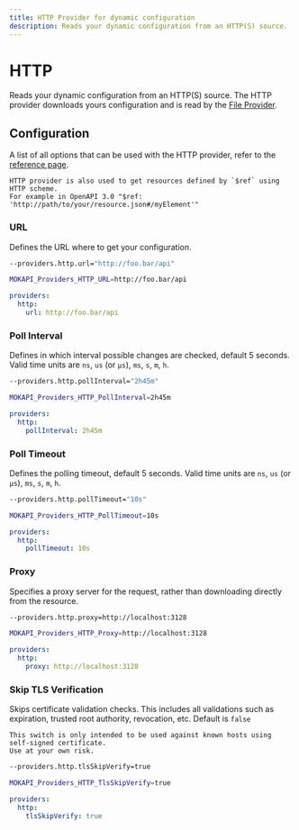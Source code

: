 ```yaml
---
title: HTTP Provider for dynamic configuration
description: Reads your dynamic configuration from an HTTP(S) source.
---
```

# HTTP

Reads your dynamic configuration from an HTTP(S) source. The HTTP provider downloads yours
configuration and is read by the [File Provider](/docs/configuration/providers/file.md).

## Configuration

A list of all options that can be used with the HTTP provider, refer to
the [reference page](/docs/configuration/reference.md).

``` box=tip
HTTP provider is also used to get resources defined by `$ref` using HTTP scheme.
For example in OpenAPI 3.0 "$ref: 'http://path/to/your/resource.json#/myElement'"
```

### URL
Defines the URL where to get your configuration.

```bash tab=CLI
--providers.http.url="http://foo.bar/api"
```
```bash tab=Env
MOKAPI_Providers_HTTP_URL=http://foo.bar/api
```
```yaml tab=File (YAML)
providers:
  http:
    url: http://foo.bar/api
```

### Poll Interval
Defines in which interval possible changes are checked, default 5 seconds. 
Valid time units are `ns`, `us` (or `µs`), `ms`, `s`, `m`, `h`.

```bash tab=CLI
--providers.http.pollInterval="2h45m"
```
```bash tab=Env
MOKAPI_Providers_HTTP_PollInterval=2h45m
```
```yaml tab=File (YAML)
providers:
  http:
    pollInterval: 2h45m
```

### Poll Timeout
Defines the polling timeout, default 5 seconds.
Valid time units are `ns`, `us` (or `µs`), `ms`, `s`, `m`, `h`.

```bash tab=CLI
--providers.http.pollTimeout="10s"
```
```bash tab=Env
MOKAPI_Providers_HTTP_PollTimeout=10s
```
```yaml tab=File (YAML)
providers:
  http:
    pollTimeout: 10s
```

### Proxy
Specifies a proxy server for the request, rather than downloading directly from the
resource.

```bash tab=CLI
--providers.http.proxy=http://localhost:3128
```
```bash tab=Env
MOKAPI_Providers_HTTP_Proxy=http://localhost:3128
```
```yaml tab=File (YAML)
providers:
  http:
    proxy: http://localhost:3128
```

### Skip TLS Verification
Skips certificate validation checks. This includes all validations such as expiration,
trusted root authority, revocation, etc. Default is `false`

``` box=warning
This switch is only intended to be used against known hosts using self-signed certificate.
Use at your own risk.
```

```bash tab=CLI
--providers.http.tlsSkipVerify=true
```
```bash tab=Env
MOKAPI_Providers_HTTP_TlsSkipVerify=true
```
```yaml tab=File (YAML)
providers:
  http:
    tlsSkipVerify: true
```
